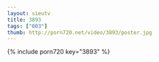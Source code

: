 ```yaml
--- 
layout: sieutv
title: 3893
tags: ["003"]
thumb: http://porn720.net/video/3893/poster.jpg
---
```

{% include porn720 key="3893" %} 
